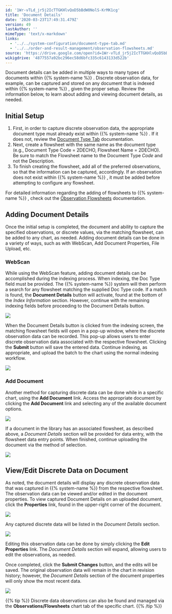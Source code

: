 ```yaml
---
id: '1Wr-vTLd_jr5j2IcTTGKHlvQoD5bBdW0NolS-KrMK1cg'
title: 'Document Details'
date: '2020-03-23T17:49:31.479Z'
version: 49
lastAuthor: ''
mimeType: 'text/x-markdown'
links:
  - '../../system-configuration/document-type-tab.md'
  - '../../order-and-result-management/observation-flowsheets.md'
source: 'https://drive.google.com/open?id=1Wr-vTLd_jr5j2IcTTGKHlvQoD5bBdW0NolS-KrMK1cg'
wikigdrive: '4877557a92bc296ec58d6bfc335c6143133d522b'
---
```

Document details can be added in multiple ways to many types of documents within {{% system-name %}} . Discrete observation data, for example, can be captured and stored on any document that is indexed within {{% system-name %}} , given the proper setup. Review the information below, to learn about adding and viewing document details, as needed.

## Initial Setup

1. First, in order to capture discrete observation data, the appropriate document type must already exist within {{% system-name %}} . If it does not, review the [Document Type Tab](../../system-configuration/document-type-tab.md) documentation.
2. Next, create a flowsheet with the same name as the document type (e.g., Document Type Code = 2DECHO, Flowsheet Name = 2DECHO). Be sure to match the Flowsheet name to the Document Type <em>Code</em> and not the Description.
3. To finish creating the flowsheet, add all of the preferred observations, so that the information can be captured, accordingly. If an observation does not exist within {{% system-name %}} , it must be added before attempting to configure any flowsheet.

For detailed information regarding the adding of flowsheets to {{% system-name %}} , check out the [Observation Flowsheets](../../order-and-result-management/observation-flowsheets.md) documentation.

## Adding Document Details

Once the initial setup is completed, the document and ability to capture the specified observations, or discrete values, via the matching flowsheet, can be added to any chart, as needed. Adding document details can be done in a variety of ways, such as with WebScan, Add Document Properties, File Upload, etc.

### WebScan

While using the WebScan feature, adding document details can be accomplished during the indexing process. When indexing, the Doc Type field must be provided. The {{% system-name %}} system will then perform a search for any flowsheet matching the supplied Doc Type code. If a match is found, the **Document Details** button will activate, found at the bottom of the *Index Information* section. However, continue with the remaining indexing fields before proceeding to the Document Details button.

![](../document-details.assets/601c3c71db0bef0c38e7d8d6b91befbb.png)

When the Document Details button is clicked from the indexing screen, the matching flowsheet fields will open in a pop-up window, where the discrete observation data can be recorded. This pop-up allows users to enter discrete observation data associated with the respective flowsheet. Clicking the **Submit** button will save the entered data. Continue indexing, as appropriate, and upload the batch to the chart using the normal indexing workflow.

![](../document-details.assets/6e3a35777fb5349510850dd1a4b18ba3.png)

### Add Document

Another method for capturing discrete data can be done while in a specific chart, using the **Add Document** link. Access the appropriate document by clicking the **Add Document** link and selecting any of the available document options.

![](../document-details.assets/b01c4226ead136e06d145944fd3f94b4.png)

If a document in the library has an associated flowsheet, as described above, a *Document Details* section will be provided for data entry, with the flowsheet data entry points. When finished, continue uploading the document via the method of selection.

![](../document-details.assets/20f02e6ef9dde73f4658f457167d6a00.png)

## View/Edit Discrete Data on Document

As noted, the document details will display any discrete observation data that was captured in {{% system-name %}} from the respective flowsheet. The observation data can be viewed and/or edited in the document properties. To view captured Document Details on an uploaded document, click the **Properties** link, found in the upper-right corner of the document.

![](../document-details.assets/924c7c8d6b0e04331bb136561716e8cb.png)

Any captured discrete data will be listed in the *Document Details* section.

![](../document-details.assets/4a4369e3b3eace416d2ad77ddd501fc4.png)

Editing this observation data can be done by simply clicking the **Edit Properties** link. The *Document Details* section will expand, allowing users to edit the observations, as needed.

Once completed, click the **Submit Changes** button, and the edits will be saved. The original observation data will remain in the chart in revision history; however, the *Document Details* section of the document properties will only show the most recent data.

![](../document-details.assets/b9e7de506989dd41eae29255b357bb20.png)

{{% tip %}}
Discrete data observations can also be found and managed via the **Observations/Flowsheets** chart tab of the specific chart.
{{% /tip %}}
